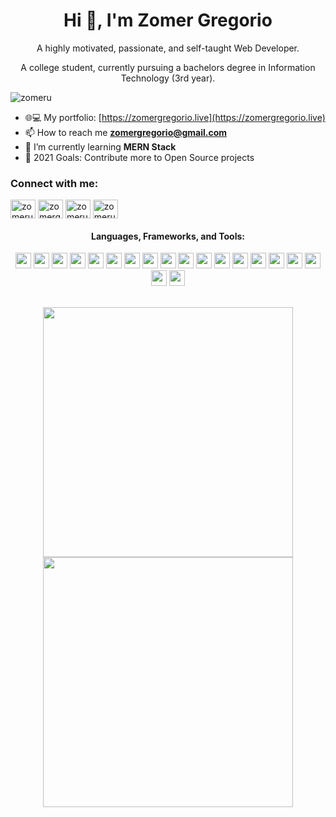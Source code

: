 <h1 align="center">Hi 👋, I'm Zomer Gregorio</h1>
<p align="center">A highly motivated, passionate, and self-taught Web Developer.</p>
<p align="center">A college student, currently pursuing a bachelors degree in Information Technology (3rd year).</p>

<p align="left"> <img src="https://komarev.com/ghpvc/?username=zomeru&label=Profile%20views&color=0e75b6&style=flat" alt="zomeru" /> </p>


- 🌐💻 My portfolio: [https://zomergregorio.live](https://zomergregorio.live)
- 📫 How to reach me **zomergregorio@gmail.com**
- 🌱 I’m currently learning **MERN Stack**
- 🥅 2021 Goals: Contribute more to Open Source projects


<h3 align="left">Connect with me:</h3>
<p align="left">
<a href="https://twitter.com/zomeru_sama" target="blank"><img align="center" src="https://raw.githubusercontent.com/rahuldkjain/github-profile-readme-generator/master/src/images/icons/Social/twitter.svg" alt="zomeru_sama" height="30" width="40" /></a>
<a href="https://linkedin.com/in/zomergregorio" target="blank"><img align="center" src="https://raw.githubusercontent.com/rahuldkjain/github-profile-readme-generator/master/src/images/icons/Social/linked-in-alt.svg" alt="zomergregorio" height="30" width="40" /></a>
<a href="https://fb.com/zomeru" target="blank"><img align="center" src="https://raw.githubusercontent.com/rahuldkjain/github-profile-readme-generator/master/src/images/icons/Social/facebook.svg" alt="zomeru" height="30" width="40" /></a>
<a href="https://instagram.com/zomerusama" target="blank"><img align="center" src="https://raw.githubusercontent.com/rahuldkjain/github-profile-readme-generator/master/src/images/icons/Social/instagram.svg" alt="zomerusama" height="30" width="40" /></a>
</p>

<!-- Front end -->
<h4 align="center">Languages, Frameworks, and Tools:</h4>
<p align="center">
   <img src="https://img.shields.io/badge/html5-%23E34F26.svg?style=for-the-badge&logo=html5&logoColor=white"  height="25"/>
   <img src="https://img.shields.io/badge/css3-%231572B6.svg?style=for-the-badge&logo=css3&logoColor=white"  height="25"/>
   <img src="https://img.shields.io/badge/SASS-hotpink.svg?style=for-the-badge&logo=SASS&logoColor=white"  height="25"/>
   <img src="https://img.shields.io/badge/javascript-%23323330.svg?style=for-the-badge&logo=javascript&logoColor=%23F7DF1E"  height="25"/>
   <img src="https://img.shields.io/badge/typescript-%23007ACC.svg?style=for-the-badge&logo=typescript&logoColor=white"  height="25"/>
   <img src="https://img.shields.io/badge/java-%23ED8B00.svg?style=for-the-badge&logo=java&logoColor=white"  height="25"/> 
   <img src="https://img.shields.io/badge/react-%2320232a.svg?style=for-the-badge&logo=react&logoColor=%2361DAFB"  height="25"/>
   <img src="https://img.shields.io/badge/styled--components-DB7093?style=for-the-badge&logo=styled-components&logoColor=white)"  height="25"/>
   <img src="https://img.shields.io/badge/Next-black?style=for-the-badge&logo=next.js&logoColor=white"  height="25"/>
   <img src="https://img.shields.io/badge/-GraphQL-E10098?style=for-the-badge&logo=graphql"  height="25"/>
   <img src="https://img.shields.io/badge/tailwindcss-%2338B2AC.svg?style=for-the-badge&logo=tailwind-css&logoColor=white"  height="25"/>
   <img src="https://img.shields.io/badge/node.js-%2343853D.svg?style=for-the-badge&logo=node.js&logoColor=white"  height="25"/>
   <img src="https://img.shields.io/badge/express.js-%23404d59.svg?style=for-the-badge&logo=express&logoColor=%2361DAFB"  height="25"/>
   <img src="https://img.shields.io/badge/MongoDB-%234ea94b.svg?style=for-the-badge&logo=mongodb&logoColor=white"  height="25"/>
   <img src="https://img.shields.io/badge/postgres-%23316192.svg?style=for-the-badge&logo=postgresql&logoColor=white"  height="25"/>
   <img src="https://img.shields.io/badge/github-%23121011.svg?style=for-the-badge&logo=github&logoColor=white"  height="25"/>
   <img src="https://img.shields.io/badge/git-%23F05033.svg?style=for-the-badge&logo=git&logoColor=white"  height="25"/>
   <img src="https://img.shields.io/badge/VisualStudioCode-0078d7.svg?style=for-the-badge&logo=visual-studio-code&logoColor=white"  height="25"/>
   <img src="https://img.shields.io/badge/IntelliJIDEA-000000.svg?style=for-the-badge&logo=intellij-idea&logoColor=white"  height="25"/>
</p>
   
<br />
<div align="center">
   <img width="400" src="https://github-readme-stats.vercel.app/api?username=zomeru&count_private=true&include_all_commits=true&show_icons=true&hide_border=true&title_color=58A6FF&icon_color=1F6FEB&text_color=C3D1D9&bg_color=0D1117" />
   <img width="400" src="https://github-readme-streak-stats.herokuapp.com/?user=zomeru&hide_border=true&show_icons=true&currStreakNum=58A6FF&sideNums=58A6FF&border=1F6FEB&currStreakLabel=C3D1D9&background=0D1117&sideLabels=C3D1D9&dates=58A6FF" />
</div>

<!-- <div align="center">  
  <img width="400" src="https://github-readme-stats.vercel.app/api/top-langs/?username=zomeru&layout=compact&theme=onedark&hide_border=true&hide=java,dart&title_color=58A6FF&icon_color=1F6FEB&text_color=C3D1D9&bg_color=0D1117" />
</div>
 -->


